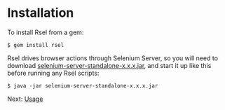 Installation
============

To install Rsel from a gem:

    $ gem install rsel

Rsel drives browser actions through Selenium Server, so you will need to download
[selenium-server-standalone-x.x.x.jar](http://seleniumhq.org/download/), and start
it up like this before running any Rsel scripts:

    $ java -jar selenium-server-standalone-x.x.x.jar

Next: [Usage](usage.md)

